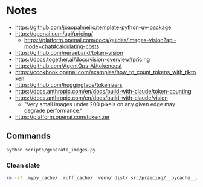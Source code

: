 # Notes

- https://github.com/joaopalmeiro/template-python-uv-package
- https://openai.com/api/pricing/
  - https://platform.openai.com/docs/guides/images-vision?api-mode=chat#calculating-costs
- https://github.com/nerveband/token-vision
- https://docs.together.ai/docs/vision-overview#pricing
- https://github.com/AgentOps-AI/tokencost
- https://cookbook.openai.com/examples/how_to_count_tokens_with_tiktoken
- https://github.com/huggingface/tokenizers
- https://docs.anthropic.com/en/docs/build-with-claude/token-counting
- https://docs.anthropic.com/en/docs/build-with-claude/vision
  - "Very small images under 200 pixels on any given edge may degrade performance."
- https://platform.openai.com/tokenizer

## Commands

```bash
python scripts/generate_images.py
```

### Clean slate

```bash
rm -rf .mypy_cache/ .ruff_cache/ .venv/ dist/ src/praicing/__pycache__/
```
